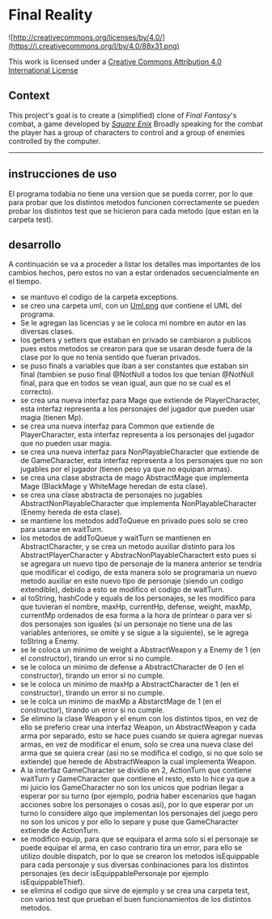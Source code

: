 Final Reality
=============

![http://creativecommons.org/licenses/by/4.0/](https://i.creativecommons.org/l/by/4.0/88x31.png)

This work is licensed under a 
[Creative Commons Attribution 4.0 International License](http://creativecommons.org/licenses/by/4.0/)

Context
-------

This project's goal is to create a (simplified) clone of _Final Fantasy_'s combat, a game developed
by [_Square Enix_](https://www.square-enix.com)
Broadly speaking for the combat the player has a group of characters to control and a group of 
enemies controlled by the computer.

---

## instrucciones de uso

El programa todabia no tiene una version que se pueda correr, por lo que para probar que los distintos metodos
funcionen correctamente se pueden probar los distintos test que se hicieron para cada metodo (que estan en la 
carpeta test).

## desarrollo

A continuación se va a proceder a listar los detalles mas importantes de los cambios hechos, pero estos no
van a estar ordenados secuencialmente en el tiempo.

- se mantuvo el codigo de la carpeta exceptions.
- se creo una carpeta uml, con un 
  [Uml.png](https://github.com/dcc-cc3002/final-reality-java-overexpOG/blob/0e05140fe9f7ea0d5c6896d3ceab586c7fa55c07/uml/Uml.png) 
  que contiene el UML del programa.
- Se le agregan las licencias y se le coloca mi nombre en autor en las diversas clases.
- los getters y setters que estaban en privado se cambiaron a publicos pues estos metodos se crearon para que
  se usaran desde fuera de la clase por lo que no tenia sentido que fueran privados.
- se puso finals a variables que iban a ser constantes que estaban sin final (tambien se puso final @NotNull
  a todos los que tenian @NotNull final, para que en todos se vean igual, aun que no se cual es el correcto).
- se crea una nueva interfaz para Mage que extiende de PlayerCharacter, esta interfaz representa a los personajes
  del jugador que pueden usar magia (tienen Mp).
- se crea una nueva interfaz para Common que extiende de PlayerCharacter, esta interfaz representa a los 
  personajes del jugador que no pueden usar magia.
- se crea una nueva interfaz para NonPlayableCharacter que extiende de de GameCharacter, esta interfaz representa
  a los personajes que no son jugables por el jugador (tienen peso ya que no equipan armas).
- se crea una clase abstracta de mago AbstractMage que implementa Mage (BlackMage y WhiteMage heredan de esta clase).
- se crea una clase abstracta de personajes no jugables AbstractNonPlayableCharacter que implementa
  NonPlayableCharacter (Enemy hereda de esta clase).
- se mantiene los metodos addToQueue en privado pues solo se creo para usarse en waitTurn.
- los metodos de addToQueue y waitTurn se mantienen en AbstractCharacter, y se crea un metodo auxiliar distinto para
  los AbstractPlayerCharacter y AbstracNonPlayableCharactert esto pues si se agregara un nuevo tipo de personaje de la 
  manera anterior se tendria que modificar el codigo, de esta manera solo se programaria un nuevo metodo auxiliar en este 
  nuevo tipo de personaje (siendo un codigo extendible), debido a esto se modifico el codigo de waitTurn.
- al toString, hashCode y equals de los personajes, se les modifico para que tuvieran el nombre, maxHp, currentHp,
  defense, weight, maxMp, currentMp ordenados de esa forma a la hora de printear o para ver si dos personajes son 
  iguales (si un personaje no tiene una de las variables anteriores, se omite y se sigue a la siguiente), se le
  agrega toString a Enemy.
- se le coloca un minimo de weight a AbstractWeapon y a Enemy de 1 (en el constructor), tirando un error 
  si no cumple.
- se le coloca un minimo de defense a AbstractCharacter de 0 (en el constructor), tirando un error si no cumple.
- se le coloca un minimo de maxHp a AbstractCharacter de 1 (en el constructor), tirando un error si no cumple.
- se le colca un minimo de maxMp a AbstarctMage de 1 (en el constructor), tirando un error si no cumple.
- Se elimino la clase Weapon y el enum con los distintos tipos, en vez de ello se preferio crear una interfaz Weapon,
  un AbstractWeapon y cada arma por separado, esto se hace pues cuando se quiera agregar nuevas armas, en vez de
  modificar el enum, solo se crea una nueva clase del arma que se quiera crear (asi no se modifica el codigo, si no 
  que solo se extiende) que herede de AbstractWeapon la cual implementa Weapon.
- A la interfaz GameCharacter se dividio en 2, ActionTurn que contiene waitTurn y GameCharacter que contiene el 
  resto, esto lo hice ya que a mi juicio los GameCharacter no son los unicos que podrian llegar a esperar por su
  turno (por ejemplo, podria haber escenarios que hagan acciones sobre los personajes o cosas asi), por lo que
  esperar por un turno lo considere algo que implementan los personajes del juego pero no son los unicos y por
  ello lo separe y puse que GameCharacter extiende de ActionTurn.
- se modifico equip, para que se equipara el arma solo si el personaje se puede equipar el arma, en caso contrario
  tira un error, para ello se utilizo double dispatch, por lo que se crearon los metodos isEquippable para cada 
  personaje y sus diversas conbinaciones para los distintos personajes (es decir isEquippablePersonaje por ejemplo
  isEquippableThief).
- se elimina el codigo que sirve de ejemplo y se crea una carpeta test, con varios test que prueban el buen 
  funcionamientos de los distintos metodos.